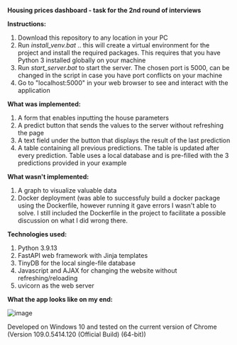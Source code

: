 **Housing prices dashboard - task for the 2nd round of interviews**

**Instructions:**
  1. Download this repository to any location in your PC
  2. Run _install_venv.bat_ .. this will create a virtual environment for the project and install the required packages. This requires that you have Python 3 installed globally on your machine
  3. Run _start_server.bat_ to start the server. The chosen port is 5000, can be changed in the script in case you have port conflicts on your machine
  4. Go to "localhost:5000" in your web browser to see and interact with the application

**What was implemented:**
  1. A form that enables inputting the house parameters
  2. A predict button that sends the values to the server without refreshing the page
  3. A text field under the button that displays the result of the last prediction
  4. A table containing all previous predictions. The table is updated after every prediction. Table uses a local database and is pre-filled with the 3 predictions provided in your example

**What wasn't implemented:**
  1. A graph to visualize valuable data
  2. Docker deployment (was able to successfuly build a docker package using the Dockerfile, however running it gave errors I wasn't able to solve. I still included the Dockerfile in the project to facilitate a possible discussion on what I did wrong there.

**Technologies used:**
  1. Python 3.9.13
  2. FastAPI web framework with Jinja templates
  3. TinyDB for the local single-file database
  4. Javascript and AJAX for changing the website without refreshing/reloading
  5. uvicorn as the web server

**What the app looks like on my end:**

![image](https://user-images.githubusercontent.com/36048121/218333084-6e9c4f4b-def9-414f-acb4-37c4d2c2d3ba.png)

Developed on Windows 10 and tested on the current version of Chrome (Version 109.0.5414.120 (Official Build) (64-bit))
